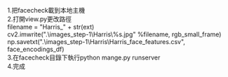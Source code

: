 1.把facecheck載到本地主機  
2.打開view.py更改路徑  
  filename = "Harris_" + str(ext)   
  cv2.imwrite(".\\images_step-1\\Harris\\%s.jpg" %filename, rgb_small_frame)  
  np.savetxt(".\\images_step-1\\Harris\\Harris_face_features.csv", face_encodings_df)   
3.在facecheck目錄下執行python mange.py runserver  
4.完成
